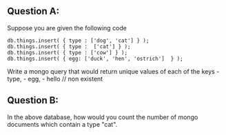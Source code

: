 ## Question A:

Suppose you are given the following code

    db.things.insert( { type : ['dog', 'cat'] } );
    db.things.insert( { type :  ['cat'] } );
    db.things.insert( { type : ['cow'] } );
    db.things.insert( { egg: ['duck', 'hen', 'ostrich']  } );

Write a mongo query that would return unique values of each of the keys
	- type, 
    - egg, 
    - hello // non existent


## Question B:

In the above database, how would you count the number of mongo documents which contain a type "cat".


